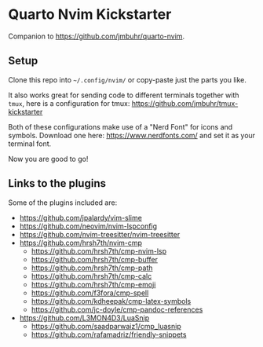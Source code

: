 # Quarto Nvim Kickstarter

Companion to <https://github.com/jmbuhr/quarto-nvim>.

## Setup

Clone this repo into `~/.config/nvim/` or copy-paste just the parts you like.

It also works great for sending code to different terminals
together with `tmux`, here is a configuration for tmux:
<https://github.com/jmbuhr/tmux-kickstarter>

Both of these configurations make use of a "Nerd Font" for icons and symbols.
Download one here: <https://www.nerdfonts.com/> and set it as your terminal font.

Now you are good to go!

## Links to the plugins

Some of the plugins included are:

- <https://github.com/jpalardy/vim-slime>
- <https://github.com/neovim/nvim-lspconfig>
- <https://github.com/nvim-treesitter/nvim-treesitter>
- <https://github.com/hrsh7th/nvim-cmp>
  - <https://github.com/hrsh7th/cmp-nvim-lsp>
  - <https://github.com/hrsh7th/cmp-buffer>
  - <https://github.com/hrsh7th/cmp-path>
  - <https://github.com/hrsh7th/cmp-calc>
  - <https://github.com/hrsh7th/cmp-emoji>
  - <https://github.com/f3fora/cmp-spell>
  - <https://github.com/kdheepak/cmp-latex-symbols>
  - <https://github.com/jc-doyle/cmp-pandoc-references>
- <https://github.com/L3MON4D3/LuaSnip>
  - <https://github.com/saadparwaiz1/cmp_luasnip>
  - <https://github.com/rafamadriz/friendly-snippets>
